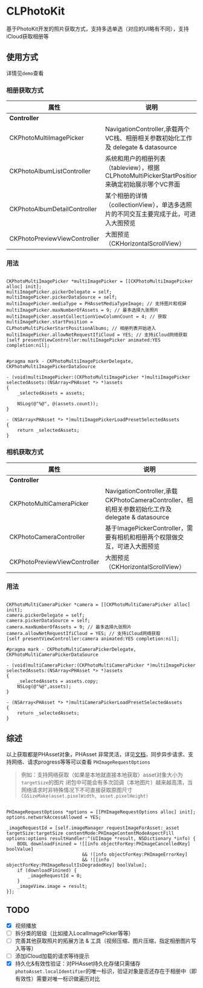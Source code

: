 # CLPhotoKit

基于PhotoKit开发的照片获取方式，支持多选单选（对应的UI略有不同），支持iCloud获取相册等

## 使用方式

详情见`demo`查看

### 相册获取方式

| 属性  | 说明 | 
| --- | --- |
| **Controller** | |
| CKPhotoMultiImagePicker | NavigationController,承载两个VC栈、相册相关参数初始化工作及 delegate & datasource |
| CKPhotoAlbumListController | 系统和用户的相册列表（tableview），根据CLPhotoMultiPickerStartPosition来确定初始展示哪个VC界面 |
| CKPhotoAlbumDetailController | 某个相册的详情（collectionView），单选多选照片的不同交互主要完成于此，可进入大图预览 |
| CKPhotoPreviewViewController | 大图预览（CKHorizontalScrollView）|

### 用法

```objc

CKPhotoMultiImagePicker *multiImagePicker = [[CKPhotoMultiImagePicker alloc] init];
multiImagePicker.pickerDelegate = self;
multiImagePicker.pickerDataSource = self;
multiImagePicker.mediaType = PHAssetMediaTypeImage; // 支持图片和视屏
multiImagePicker.maxNumberOfAssets = 9; // 最多选择九张照片
multiImagePicker.assetCollectionViewColumnCount = 4; // 获取
multiImagePicker.startPosition = CLPhotoMultiPickerStartPositionAlbums; // 相册列表开始进入
multiImagePicker.allowNetRequestIfiCloud = YES; // 支持iCloud网络获取
[self presentViewController:multiImagePicker animated:YES completion:nil];


#pragma mark - CKPhotoMultiImagePickerDelegate, CKPhotoMultiImagePickerDataSource

- (void)multiImagePicker:(CKPhotoMultiImagePicker *)multiImagePicker selectedAssets:(NSArray<PHAsset *> *)assets
{
	_selectedAssets = assets;

	NSLog(@"%@", @(assets.count));
}

- (NSArray<PHAsset *> *)multiImagePickerLoadPresetSelectedAssets
{
	return _selectedAssets;
}

```

### 相机获取方式

| 属性  | 说明 | 
| --- | --- |
| **Controller** | |
| CKPhotoMultiCameraPicker | NavigationController,承载CKPhotoCameraController、相机相关参数初始化工作及 delegate & datasource |
| CKPhotoCameraController | 基于ImagePickerController，需要有相机和相册两个权限做交互，可进入大图预览 |
| CKPhotoPreviewViewController | 大图预览（CKHorizontalScrollView）|

### 用法

```objc

CKPhotoMultiCameraPicker *camera = [[CKPhotoMultiCameraPicker alloc] init];
camera.pickerDelegate = self;
camera.pickerDataSource = self;
camera.maxNumberOfAssets = 9; // 最多选择九张照片
camera.allowNetRequestIfiCloud = YES; // 支持iCloud网络获取
[self presentViewController:camera animated:YES completion:nil];

#pragma mark - CKPhotoMultiCameraPickerDelegate, CKPhotoMultiCameraPickerDataSource

- (void)multiCameraPicker:(CKPhotoMultiCameraPicker *)multiImagePicker selectedAssets:(NSArray<PHAsset *> *)assets
{
	_selectedAssets = assets.copy;
	NSLog(@"%@",assets);
}

- (NSArray<PHAsset *> *)multiCameraPickerLoadPresetSelectedAssets
{
	return _selectedAssets;
}

```

## 综述

以上获取都是PHAsset对象，PHAsset 非常灵活，详见[文档](https://developer.apple.com/documentation/photos/phasset)，同步异步请求、支持网络、请求progress等等可以查看 `PHImageRequestOptions`

> 例如：支持网络获取（如果是本地就直接本地获取）asset对象大小为`targetSize`的图片
> 闭包中可能会有多次回调（本地图片）越来越高清，当网络请求时非特殊情况下不可直接获取原图尺寸`CGSizeMake(asset.pixelWidth, asset.pixelHeight)`

```objc

PHImageRequestOptions *options = [[PHImageRequestOptions alloc] init];
options.networkAccessAllowed = YES;

_imageRequestId = [self.imageManager requestImageForAsset:_asset targetSize:targetSize contentMode:PHImageContentModeAspectFill options:options resultHandler:^(UIImage *result, NSDictionary *info) {
	BOOL downloadFinined = ![[info objectForKey:PHImageCancelledKey] boolValue]
							&& ![info objectForKey:PHImageErrorKey]
							&& ![[info objectForKey:PHImageResultIsDegradedKey] boolValue];
	if (downloadFinined) {
		_imageRequestId = 0;
	}
	_imageView.image = result;
}];
```


## TODO

- [x] 视频播放
- [ ] 拆分类的层级（比如接入LocalImagePicker等等）
- [ ] 完善其他获取照片的拓展方法 & 工具（视频压缩、图片压缩，指定相册图片写入等等）
- [ ] 添加iCloud加载的请求等待提示
- [x] 持久化&有效性验证：对PHAsset持久化存储只需储存 `photoAsset.localIdentifier`的唯一标识，验证对象是否还存在于相册中（即有效性）需要对唯一标识做遍历对比
